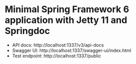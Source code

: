 # Minimal Spring Framework 6 application with Jetty 11 and Springdoc

- API docs: http://localhost:1337/v3/api-docs
- Swagger UI: http://localhost:1337/swagger-ui/index.html
- Test endpoint: http://localhost:1337/public
